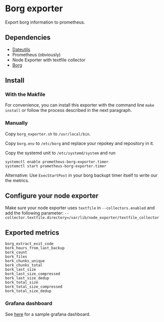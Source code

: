 # Borg exporter

Export borg information to prometheus.

## Dependencies

 * [Dateutils](http://www.fresse.org/dateutils/)
 * Prometheus (obviously)
 * Node Exporter with textfile collector
 * [Borg](https://github.com/borgbackup/borg)

## Install

### With the Makfile

For convenience, you can install this exporter with the command line
`make install` or follow the process described in the next paragraph.

### Manually
Copy `borg_exporter.sh` to `/usr/local/bin`.

Copy `borg.env` to `/etc/borg` and replace your repokey and repository in it.

Copy the systemd unit to `/etc/systemd/system` and run 

```
systemctl enable prometheus-borg-exporter.timer
systemctl start prometheus-borg-exporter.timer
```

Alternative: Use `ExecStartPost` in your borg backupt timer itself to write our the metrics.

## Configure your node exporter

Make sure your node exporter uses `textfile` in `--collectors.enabled` and add the following parameter: `--collector.textfile.directory=/var/lib/node_exporter/textfile_collector`

## Exported metrics

```
borg_extract_exit_code
bork_hours_from_last_backup
bork_count
bork_files
bork_chunks_unique
bork_chunks_total
bork_last_size
bork_last_size_compressed
bork_last_size_dedup
bork_total_size
bork_total_size_compressed
bork_total_size_dedup
```

### Grafana dashboard

See [here](https://grafana.net/dashboards/1573) for a sample grafana dashboard.
